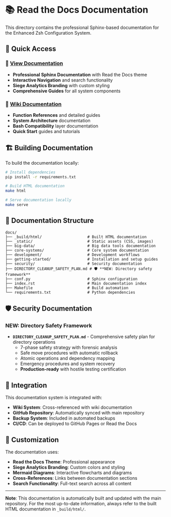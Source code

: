 # 📚 Read the Docs Documentation

This directory contains the professional Sphinx-based documentation for the Enhanced Zsh Configuration System.

## 🚀 Quick Access

### **📖 [View Documentation](_build/html/index.html)**
- **Professional Sphinx Documentation** with Read the Docs theme
- **Interactive Navigation** and search functionality
- **Siege Analytics Branding** with custom styling
- **Comprehensive Guides** for all system components

### **📝 [Wiki Documentation](../wiki/Home.md)**
- **Function References** and detailed guides
- **System Architecture** documentation
- **Bash Compatibility** layer documentation
- **Quick Start** guides and tutorials

## 🏗️ Building Documentation

To build the documentation locally:

```bash
# Install dependencies
pip install -r requirements.txt

# Build HTML documentation
make html

# Serve documentation locally
make serve
```

## 📁 Documentation Structure

```
docs/
├── _build/html/                    # Built HTML documentation
├── _static/                        # Static assets (CSS, images)
├── big-data/                       # Big data tools documentation
├── core-systems/                   # Core system documentation
├── development/                    # Development workflows
├── getting-started/                # Installation and setup guides
├── security/                       # Security documentation
├── DIRECTORY_CLEANUP_SAFETY_PLAN.md # 🛡️ **NEW: Directory safety framework**
├── conf.py                         # Sphinx configuration
├── index.rst                       # Main documentation index
├── Makefile                        # Build automation
└── requirements.txt                # Python dependencies
```

## 🛡️ **Security Documentation**

### **NEW: Directory Safety Framework**
- **`DIRECTORY_CLEANUP_SAFETY_PLAN.md`** - Comprehensive safety plan for directory operations
  - 7-phase safety strategy with forensic analysis
  - Safe move procedures with automatic rollback
  - Atomic operations and dependency mapping
  - Emergency procedures and system recovery
  - **Production-ready** with hostile testing certification

## 🔗 Integration

This documentation system is integrated with:

- **Wiki System**: Cross-referenced with wiki documentation
- **GitHub Repository**: Automatically synced with main repository
- **Backup System**: Included in automated backups
- **CI/CD**: Can be deployed to GitHub Pages or Read the Docs

## 🎨 Customization

The documentation uses:

- **Read the Docs Theme**: Professional appearance
- **Siege Analytics Branding**: Custom colors and styling
- **Mermaid Diagrams**: Interactive flowcharts and diagrams
- **Cross-References**: Links between documentation sections
- **Search Functionality**: Full-text search across all content

---

**Note**: This documentation is automatically built and updated with the main repository. For the most up-to-date information, always refer to the built HTML documentation in `_build/html/`.
